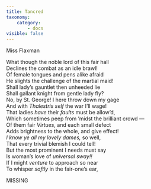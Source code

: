 ```yaml
---
title: Tancred
taxonomy:
    category:
        - docs
visible: false
---
```


<div class="author">Miss Flaxman</div>

What though the noble lord of this fair hall  
Declines the combat as an idle brawl!  
Of female tongues and pens alike afraid  
He slights the challenge of the martial maid!  
Shall lady’s gauntlet then unheeded lie  
Shall gallant knight from gentle lady fly?  
No, by St. George! I here throw down my gage  
And with *Thalestris self* the war I’ll wage!  
That ladies *have* their *faults* must be allow’d,  
Which sometimes peep from ’midst the brilliant crowd —  
Of them fair *Virtues*, and each small defect  
Adds brightness to the whole, and give effect!  
*I know ye all my lovely dames,* so well,  
That every trivial blemish I could tell!  
But the most prominent I needs must say  
Is woman’s love of *universal sway!!*  
If I might *venture* to approach so near  
To whisper *softly* in the fair-one’s ear,  

<span class="missing">MISSING</span> [<i class="fa fa-question-circle" aria-hidden="true"></i>](../../../attic-chest/transcription#missing)